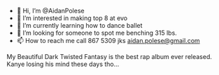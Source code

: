 - 👋 Hi, I’m @AidanPolese
- 👀 I’m interested in making top 8 at evo
- 🌱 I’m currently learning how to dance ballet
- 💞️ I’m looking for someone to spot me benching 315 lbs.
- 📫 How to reach me call 867 5309 jks aidan.polese@gmail.com

My Beautiful Dark Twisted Fantasy is the best rap album ever released.
Kanye losing his mind these days tho...

<!---
AidanPolese/AidanPolese is a ✨ special ✨ repository because its `README.md` (this file) appears on your GitHub profile.
You can click the Preview link to take a look at your changes.
--->
